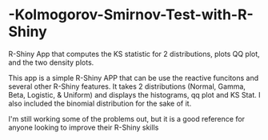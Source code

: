 # -Kolmogorov-Smirnov-Test-with-R-Shiny
R-Shiny App that computes the KS statistic for 2 distributions, plots QQ plot, and the two density plots.

This app is a simple R-Shiny APP that can be use the reactive funcitons and several other R-Shiny features. 
It takes 2 distributions (Normal, Gamma, Beta, Logistic, & Uniform) and displays the histograms, qq plot and KS Stat. 
I also included the binomial distribution for the sake of it. 

I'm still working some of the problems out, but it is a good reference for anyone looking to improve their R-Shiny skills

